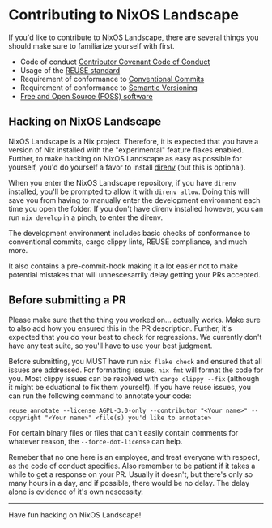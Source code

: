 <!--
SPDX-FileCopyrightText: 2023 Christina Sørensen
SPDX-FileContributor: Christina Sørensen

SPDX-License-Identifier: AGPL-3.0-only
-->

# Contributing to NixOS Landscape

If you'd like to contribute to NixOS Landscape, there are several things you
should make sure to familiarize yourself with first.

- Code of conduct [Contributor Covenant Code of Conduct](CODE_OF_CONDUCT.md)
- Usage of the [REUSE standard](https://reuse.software/)
- Requirement of conformance to [Conventional Commits](https://www.conventionalcommits.org/en/v1.0.0/)
- Requirement of conformance to [Semantic Versioning](https://semver.org/)
- [Free and Open Source (FOSS) software](https://www.gnu.org/philosophy/free-sw.en.html)

## Hacking on NixOS Landscape

NixOS Landscape is a Nix project. Therefore, it is expected that you have a
version of Nix installed with the "experimental" feature flakes enabled.
Further, to make hacking on NixOS Landscape as easy as possible for yourself,
you'd do yourself a favor to install [direnv](https://direnv.net/) (but this is
optional).

When you enter the NixOS Landscape repository, if you have `direnv` installed,
you'll be prompted to allow it with `direnv allow`. Doing this will save you
from having to manually enter the development environment each time you open
the folder. If you don't have direnv installed however, you can run `nix
develop` in a pinch, to enter the direnv.

The development environment includes basic checks of conformance to
conventional commits, cargo clippy lints, REUSE compliance, and much more.

It also contains a pre-commit-hook making it a lot easier not to make potential
mistakes that will unnescesarrily delay getting your PRs accepted.

## Before submitting a PR

Please make sure that the thing you worked on... actually works. Make sure to
also add how you ensured this in the PR description. Further, it's expected
that you do your best to check for regressions. We currently don't have any
test suite, so you'll have to use your best judgment. 

Before submitting, you MUST have run `nix flake check` and ensured that all
issues are addressed. For formatting issues, `nix fmt` will format the code for
you. Most clippy issues can be resolved with `cargo clippy --fix` (although it
might be eduational to fix them yourself). If you have reuse issues, you can
run the following command to annotate your code:

```
reuse annotate --license AGPL-3.0-only --contributor "<Your name>" --copyright "<Your name>" <file(s) you'd like to annotate>
```

For certain binary files or files that can't easily contain comments for
whatever reason, the `--force-dot-license` can help.

Remeber that no one here is an employee, and treat everyone with respect, as
the code of conduct specifies. Also remember to be patient if it takes a while
to get a response on your PR. Usually it doesn't, but there's only so many
hours in a day, and if possible, there would be no delay. The delay alone is
evidence of it's own nescessity.

---

Have fun hacking on NixOS Landscape!
